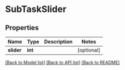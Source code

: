 # SubTaskSlider

## Properties
Name | Type | Description | Notes
------------ | ------------- | ------------- | -------------
**slider** | **int** |  | [optional] 

[[Back to Model list]](../README.md#documentation-for-models) [[Back to API list]](../README.md#documentation-for-api-endpoints) [[Back to README]](../README.md)


